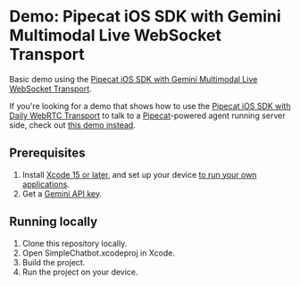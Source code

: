 # Demo: Pipecat iOS SDK with Gemini Multimodal Live WebSocket Transport

Basic demo using the [Pipecat iOS SDK with Gemini Multimodal Live WebSocket Transport](https://github.com/pipecat-ai/pipecat-client-ios-gemini-live-websocket).

If you're looking for a demo that shows how to use the [Pipecat iOS SDK with Daily WebRTC Transport](https://github.com/pipecat-ai/pipecat-client-ios-daily) to talk to a [Pipecat](https://github.com/pipecat-ai/pipecat)-powered agent running server side, check out [this demo instead](https://github.com/pipecat-ai/pipecat/tree/main/examples/simple-chatbot/examples/ios).

## Prerequisites

1. Install [Xcode 15 or later](https://developer.apple.com/xcode), and set up your device [to run your own applications](https://developer.apple.com/documentation/xcode/distributing-your-app-to-registered-devices).
2. Get a [Gemini API key](https://aistudio.google.com/apikey).

## Running locally

1. Clone this repository locally.
2. Open SimpleChatbot.xcodeproj in Xcode.
3. Build the project.
4. Run the project on your device.
